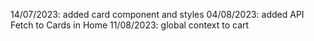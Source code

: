 14/07/2023: added card component and styles
04/08/2023: added API Fetch to Cards in Home
11/08/2023: global context to cart